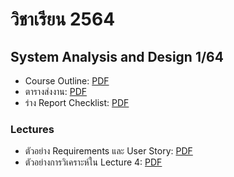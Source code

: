 # วิชาเรียน 2564


## System Analysis and Design 1/64

  * Course Outline: [PDF](https://www.dropbox.com/s/u45nkjwnk30rkuw/SA_64_523331.pdf?dl=0)
  * ตารางส่งงาน: [PDF](https://www.dropbox.com/s/7d5o8k5dr3lc9ht/SA64_work_submission.pdf?dl=0)
  * ร่าง Report Checklist: [PDF](https://www.dropbox.com/s/ghtvl6xscbfkxba/draft_report_checklist_64.pdf?dl=0)

### Lectures
  * ตัวอย่าง Requirements และ User Story: [PDF](https://www.dropbox.com/s/2s9ek849wd7jh9j/%E0%B8%95%E0%B8%B1%E0%B8%A7%E0%B8%AD%E0%B8%A2%E0%B9%88%E0%B8%B2%E0%B8%87%20Requirements%20%E0%B9%81%E0%B8%A5%E0%B8%B0%20User%20Story.pdf?dl=0)
  * ตัวอย่างการวิเคราะห์ใน Lecture 4: [PDF](https://www.dropbox.com/s/nyw1jcdhaa9fku0/LECTURE_4.pdf?dl=0)
